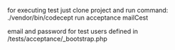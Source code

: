 
for executing test just clone project and run command:
./vendor/bin/codecept run acceptance mailCest

email and password for test users defined in /tests/acceptance/_bootstrap.php
